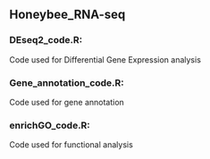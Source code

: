 ## Honeybee_RNA-seq
### DEseq2_code.R: 
Code used for Differential Gene Expression analysis 
### Gene_annotation_code.R: 
Code used for gene annotation
### enrichGO_code.R: 
Code used for functional analysis
